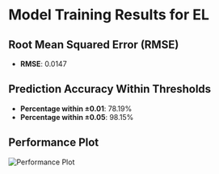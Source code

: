 # Model Training Results for EL

## Root Mean Squared Error (RMSE)
- **RMSE**: 0.0147

## Prediction Accuracy Within Thresholds
- **Percentage within ±0.01**: 78.19%
- **Percentage within ±0.05**: 98.15%

## Performance Plot
![Performance Plot](../imgs/EL.png)
